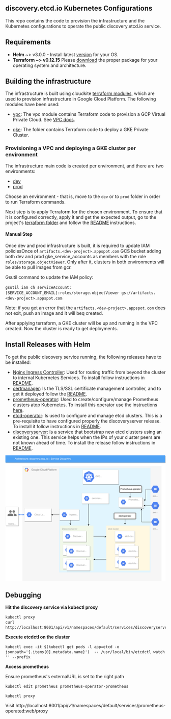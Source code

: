 ## discovery.etcd.io Kubernetes Configurations

This repo contains the code to provision the infrastructure and the Kubernetes configurations to operate the public discovery.etcd.io service.

## Requirements

  * **Helm**  ~> v3.0.0 - Install latest [version](https://github.com/helm/helm/releases) for your OS.
  * **Terraform ~> v0.12.15**  Please [download](https://www.terraform.io/downloads.html) the proper package for your operating system and architecture.

## Building the infrastructure

The infrastructure is built using cloudkite [terraform modules](https://github.com/cloudkite-io/terraform-modules), which are used to provision infrastructure in Google Cloud Platform.
The following modules have been used:

* [vpc](https://github.com/cloudkite-io/terraform-modules/tree/master/modules/gcp/vpc): The vpc module contains Terraform code 
  to provision a GCP Virtual Private Cloud. See [VPC docs](https://cloud.google.com/vpc/docs/).

* [gke](https://github.com/cloudkite-io/terraform-modules/tree/master/modules/gcp/gke): The folder contains Terraform code to deploy a GKE Private Cluster.

### Provisioning a VPC and deploying a GKE cluster per environment

The infrastructure main code is created per environment, and there are two environments:
* [dev](https://github.com/etcd-io/discovery.etcd.io/tree/master/terraform/dev)
* [prod](https://github.com/etcd-io/discovery.etcd.io/tree/master/terraform/prod)

Choose an environment - that is, move to the `dev` or to `prod` folder in order to run Terraform commands.

Next step is to apply Terraform for the chosen environment. To ensure that it is configured correctly, apply it and get the expected output, go to the project's [terraform folder](https://github.com/etcd-io/discovery.etcd.io/tree/master/terraform)
and follow the [README](https://github.com/etcd-io/discovery.etcd.io/blob/master/terraform/README.md) instructions.

#### Manual Step
Once dev and prod infrastructure is built, it is required to update IAM policiesOnce of `artifacts.<dev-project>.appspot.com` GCS bucket adding both dev and prod gke_service_accounts
as members with the role `roles/storage.objectViewer`. Only after it, clusters in both environments will be able to pull images from gcr.

Gsutil command to update the IAM policy:

`gsutil iam ch serviceAccount:[SERVICE_ACCOUNT_EMAIL]:roles/storage.objectViewer gs://artifacts.<dev-project>.appspot.com`

Note: if you get an error that the `artifacts.<dev-project>.appspot.com` does not exit, push an image and it will beq created.

After applying terraform, a GKE cluster will be up and running in the VPC created. Now the cluster is ready to get deployments.

## Install Releases with Helm

To get the public discovery service running, the following releases have to be installed:

* [Nginx Ingress Controller](https://github.com/etcd-io/discovery.etcd.io/tree/master/kubernetes/helm/nginx-ingress): Used for routing 
traffic from beyond the cluster to internal Kubernetes Services. To install follow instructions in [README](https://github.com/etcd-io/discovery.etcd.io/blob/master/kubernetes/helm/nginx-ingress/README.md).
* [certmanager](https://github.com/etcd-io/discovery.etcd.io/tree/master/kubernetes/helm/cert-manager): Is the TLS/SSL certificate management controller, and to
get it deployed follow the [README](https://github.com/etcd-io/discovery.etcd.io/blob/master/kubernetes/helm/cert-manager/README.md).
* [prometheus-operator](https://github.com/etcd-io/discovery.etcd.io/blob/master/kubernetes/helm/prometheus): Used to create/configure/manage Prometheus clusters atop Kubernetes. To install this operator use the instructions [here](https://github.com/etcd-io/discovery.etcd.io/blob/master/kubernetes/helm/prometheus/README.md).
* [etcd-operator](https://github.com/etcd-io/discovery.etcd.io/blob/master/kubernetes/helm/etcd-operator): Is used to configure and manage etcd clusters. This is a
pre-requisite to have configured properly the discoveryserver release. To install it follow instructions in [README](https://github.com/etcd-io/discovery.etcd.io/blob/master/kubernetes/helm/etcd-operator/README.md).
* [discoveryserver](https://github.com/etcd-io/discovery.etcd.io/blob/master/kubernetes/helm/discoveryserver): Is a service that bootstrap new etcd clusters using an existing one.
This service helps when the IPs of your cluster peers are not known ahead of time. To install the release follow instructions in [README](https://github.com/etcd-io/discovery.etcd.io/blob/master/kubernetes/helm/discoveryserver/README.md).

![block diagram of architecture](img/arch.svg)

## Debugging

**Hit the discovery service via kubectl proxy**

```
kubectl proxy
curl http://localhost:8001/api/v1/namespaces/default/services/discoveryserver/proxy/new
```

**Execute etcdctl on the cluster**

```
kubectl exec -it $(kubectl get pods -l app=etcd -o jsonpath='{.items[0].metadata.name}')  -- /usr/local/bin/etcdctl watch '' --prefix
```

**Access prometheus**

Ensure prometheus's externalURL is set to the right path

```
kubectl edit prometheus prometheus-operator-prometheus
```

```
kubectl proxy
```

Visit http://localhost:8001/api/v1/namespaces/default/services/prometheus-operated:web/proxy
